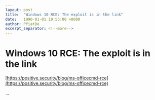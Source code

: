 ```yaml
---
layout: post
title:  "Windows 10 RCE: The exploit is in the link"
date:   1990-01-01 19:55:00 +0000
author: PfiatDe
excerpt_separator: <!--more-->
---
```


# Windows 10 RCE: The exploit is in the link

[https://positive.security/blog/ms-officecmd-rce](https://positive.security/blog/ms-officecmd-rce)

...
<!--more-->
